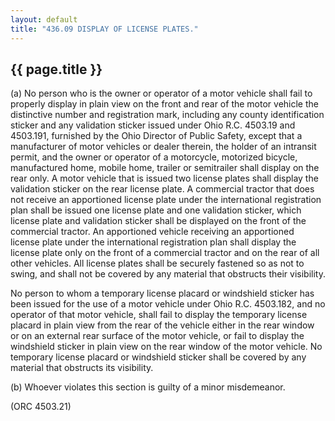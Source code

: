 ```yaml
---
layout: default 
title: "436.09 DISPLAY OF LICENSE PLATES."
---
```


{{ page.title }}
----------------

​(a) No person who is the owner or operator of a motor vehicle shall
fail to properly display in plain view on the front and rear of the
motor vehicle the distinctive number and registration mark, including
any county identification sticker and any validation sticker issued
under Ohio R.C. 4503.19 and 4503.191, furnished by the Ohio Director of
Public Safety, except that a manufacturer of motor vehicles or dealer
therein, the holder of an intransit permit, and the owner or operator of
a motorcycle, motorized bicycle, manufactured home, mobile home, trailer
or semitrailer shall display on the rear only. A motor vehicle that is
issued two license plates shall display the validation sticker on the
rear license plate. A commercial tractor that does not receive an
apportioned license plate under the international registration plan
shall be issued one license plate and one validation sticker, which
license plate and validation sticker shall be displayed on the front of
the commercial tractor. An apportioned vehicle receiving an apportioned
license plate under the international registration plan shall display
the license plate only on the front of a commercial tractor and on the
rear of all other vehicles. All license plates shall be securely
fastened so as not to swing, and shall not be covered by any material
that obstructs their visibility.

No person to whom a temporary license placard or windshield sticker has
been issued for the use of a motor vehicle under Ohio R.C. 4503.182, and
no operator of that motor vehicle, shall fail to display the temporary
license placard in plain view from the rear of the vehicle either in the
rear window or on an external rear surface of the motor vehicle, or fail
to display the windshield sticker in plain view on the rear window of
the motor vehicle. No temporary license placard or windshield sticker
shall be covered by any material that obstructs its visibility.

​(b) Whoever violates this section is guilty of a minor misdemeanor.

(ORC 4503.21)
